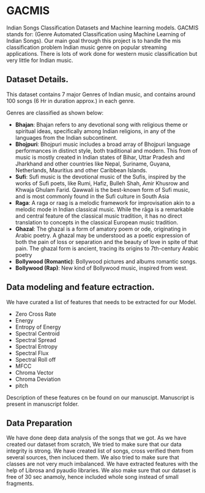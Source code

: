 # GACMIS

Indian Songs Classification Datasets and Machine learning models. GACMIS stands for: (Genre Automated Classification using Machine Learning of Indian Songs). Our main goal through this project is to handle the mis classification problem Indian music genre on popular streaming applications. There is lots of work done for western music classification but very little for Indian music.

## Dataset Details.

This dataset contains 7 major Genres of Indian music, and contains around 100 songs (6 Hr in duration approx.) in each genre.

Genres are classified as shown below:

- <b>Bhajan</b>: Bhajan refers to any devotional song with religious theme or spiritual ideas, specifically among Indian religions, in any of the languages from the Indian subcontinent.
- <b>Bhojpuri</b>: Bhojpuri music includes a broad array of Bhojpuri language performances in distinct style, both traditional and modern. This from of music is mostly created in Indian states of Bihar, Uttar Pradesh and Jharkhand and other countries like Nepal, Suriname, Guyana, Netherlands, Mauritius and other Caribbean Islands.
- <b>Sufi</b>: Sufi music is the devotional music of the Sufis, inspired by the works of Sufi poets, like Rumi, Hafiz, Bulleh Shah, Amir Khusrow and Khwaja Ghulam Farid. Qawwali is the best-known form of Sufi music, and is most commonly found in the Sufi culture in South Asia
- <b>Raga</b>: A raga or raag is a melodic framework for improvisation akin to a melodic mode in Indian classical music. While the rāga is a remarkable and central feature of the classical music tradition, it has no direct translation to concepts in the classical European music tradition.
- <b>Ghazal</b>: The ghazal is a form of amatory poem or ode, originating in Arabic poetry. A ghazal may be understood as a poetic expression of both the pain of loss or separation and the beauty of love in spite of that pain. The ghazal form is ancient, tracing its origins to 7th-century Arabic poetry
- <b>Bollywood (Romantic)</b>: Bollywood pictures and albums romantic songs.
- <b>Bollywood (Rap)</b>: New kind of Bollywood music, inspired from west. 


## Data modeling and feature ectraction.

We have curated a list of features that needs to be extracted for our Model.

- Zero Cross Rate
- Energy
- Entropy of Energy
- Spectral Centroid
- Spectral Spread
- Spectral Entropy
- Spectral Flux
- Spectral Roll off
- MFCC
- Chroma Vector
- Chroma Deviation
- pitch

Description of these features cn be found on our manuscipt. Manuscript is present in manuscript folder.

## Data Preparation

We have done deep data analysis of the songs that we got. As we have created our dataset from scratch, We tried to make sure that our data integrity is strong. We have created list of songs, cross verified them from several sources, then incluced them. We also tried to make sure that classes are not very much imbalanced. We have extracted features with the help of Librosa and pyaudio libraries. We also make sure that our dataset is free of 30 sec anamoly, hence included whole song instead of small fragments.
